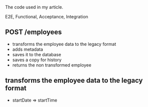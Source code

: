 The code used in my article.

E2E, Functional, Acceptance, Integration
## POST /employees
- transforms the employee data to the legacy format
- adds metadata
- saves it to the database
- saves a copy for history
- returns the non transformed employee

## transforms the employee data to the legacy format
- startDate => startTime